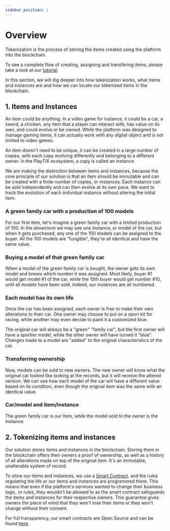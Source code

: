 ```yaml
---
sidebar_position: 1
---
```


# Overview

Tokenization is the process of storing the items created using the platform into the blockchain.

To see a complete flow of creating, assigning and transfering items, please take a look at our [tutorial](/docs/tutorial/getting-started).

In this section, we will dig deeper into how tokenization works, what items and instances are and how we can locate our tokenized items in the blockchain.

## 1. Items and Instances

An item could be anything. In a video game for instance, it could be a car, a sword, a chicken, any item that a player can interact with, has value on its own, and could evolve or be owned. While the platform was designed to manage gaming items, it can actually work with any digital object and is not limited to video games.

An item doesn't need to be unique, it can be created in a large number of copies, with each copy evolving differently and belonging to a different owner. In the PlayTiX ecosystem, a copy is called an instance.

We are making the distinction between items and instances, because the core principle of our solution is that an item should be immutable and can be created with a finite number of copies, or instances. Each instance can be sold independently and can then evolve at its own pace.
We want to track the evolution of each individual instance without altering the initial item.

### A green family car with a production of 100 models

For our first item, let's imagine a green family car with a limited production of 100. In the showroom we may see one instance, or model of the car, but when it gets purchased, any one of the 100 models can be assigned to the buyer. All the 100 models are "fungible", they're all identical and have the same value.

### Buying a model of that green family car

When a model of the green family car is bought, the owner gets its own model and knows which number it was assigned. Most likely, buyer #1 would get model #1 of the car, while the 10th buyer would get number #10, until all models have been sold. Indeed, our instances are all numbered.

### Each model has its own life

Once the car has been assigned, each owner is free to make their own alterations to their car. One owner may choose to put on a sport kit for racing, while another may even decide to paint it a customized blue.

The original car will always be a "green" "family car", but the first owner will have a sportier model, while the other owner will have turned it "blue". Changes made to a model are "added" to the original characteristics of the car.

### Transferring ownership

Now, models can be sold to new owners. The new owner will know what the original car looked like looking at the records, but it will receive the altered version. We can see how each model of the car will have a different value based on its condition, even though the original item was the same with an identical value.

### Car/model and item/instance

The green family car is our Item, while the model sold to the owner is the Instance.

## 2. Tokenizing items and instances

Our solution stores items and instances in the blockchain. Storing them in the blockchain offers their owners a proof of ownership, as well as a history of all alterations made on top of the original item. It's an immutable, unalterable system of record.

To store our items and instances, we use a [Smart Contract](https://en.wikipedia.org/wiki/Smart_contract), and the rules regulating the life or our items and instances are programmed there. This means that even if the platform's services wanted to change their business logic, or rules, they wouldn't be allowed to as the smart contract safeguards the items and instances for their respective owners. This guarantee gives owners the piece of mind that they won't lose their items or they won't change without their consent.

For full transparency, our smart contracts are Open Source and can be found [here](https://github.com/jwa-lab/tokenization-service-contracts).
